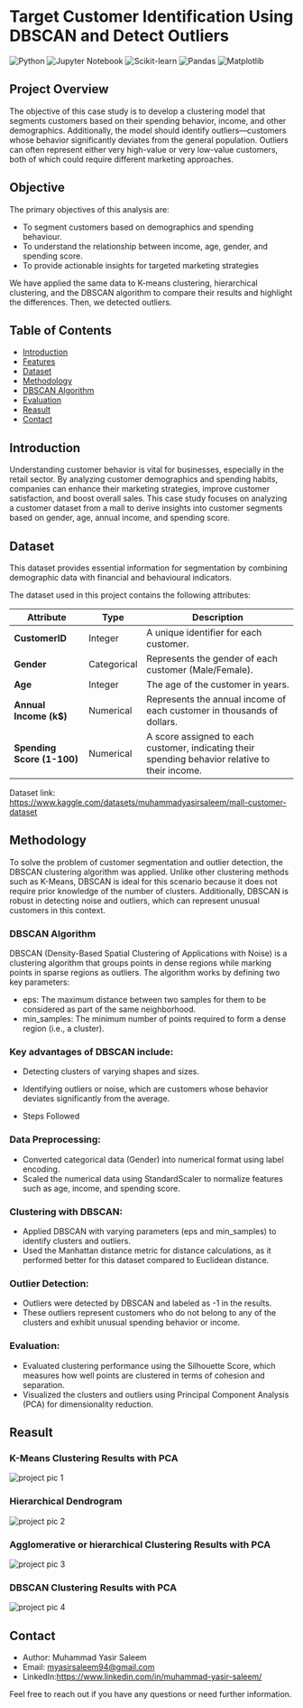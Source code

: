 # Target Customer Identification Using DBSCAN and Detect Outliers

![Python](https://img.shields.io/badge/Python-3.8+-green)
![Jupyter Notebook](https://img.shields.io/badge/Tools-Jupyter%20Notebook-orange)
![Scikit-learn](https://img.shields.io/badge/Library-Scikit--learn-blue)
![Pandas](https://img.shields.io/badge/Library-Pandas-yellow)
![Matplotlib](https://img.shields.io/badge/Library-Matplotlib-lightblue)

## Project Overview

The objective of this case study is to develop a clustering model that segments customers based on their spending behavior, income, and other demographics. Additionally, the model should identify outliers—customers whose behavior significantly deviates from the general population. Outliers can often represent either very high-value or very low-value customers, both of which could require different marketing approaches.

## Objective
The primary objectives of this analysis are:
- To segment customers based on demographics and spending behaviour.
- To understand the relationship between income, age, gender, and spending score.
- To provide actionable insights for targeted marketing strategies

We have applied the same data to K-means clustering, hierarchical clustering, and the DBSCAN algorithm to compare their results and highlight the differences. Then, we detected outliers.

## Table of Contents
- [Introduction](#introduction)
- [Features](#features)
- [Dataset](#dataset)
- [Methodology](#methodology)
- [DBSCAN Algorithm](#dBSCAN-algorithm)
- [Evaluation](#evaluation)
- [Reasult](#Reasult)
- [Contact](#contact)
  
## Introduction

Understanding customer behavior is vital for businesses, especially in the retail sector. By analyzing customer demographics and spending habits, companies can enhance their marketing strategies, improve customer satisfaction, and boost overall sales. This case study focuses on analyzing a customer dataset from a mall to derive insights into customer segments based on gender, age, annual income, and spending score.

## Dataset

This dataset provides essential information for segmentation by combining demographic data with financial and behavioural indicators.

The dataset used in this project contains the following attributes:

| Attribute                | Type          | Description                                                                                                                                       |
|--------------------------|---------------|---------------------------------------------------------------------------------------------------------------------------------------------------|
| **CustomerID**           | Integer       | A unique identifier for each customer.                                                                                                           |
| **Gender**               | Categorical   | Represents the gender of each customer (Male/Female).                                                                                            |
| **Age**                  | Integer       | The age of the customer in years.                                                                                                               |
| **Annual Income (k$)**   | Numerical     | Represents the annual income of each customer in thousands of dollars.                                                                          |
| **Spending Score (1-100)** | Numerical   | A score assigned to each customer, indicating their spending behavior relative to their income.     |

Dataset link: https://www.kaggle.com/datasets/muhammadyasirsaleem/mall-customer-dataset


## Methodology

To solve the problem of customer segmentation and outlier detection, the DBSCAN clustering algorithm was applied. Unlike other clustering methods such as K-Means, DBSCAN is ideal for this scenario because it does not require prior knowledge of the number of clusters. Additionally, DBSCAN is robust in detecting noise and outliers, which can represent unusual customers in this context.

### DBSCAN Algorithm
DBSCAN (Density-Based Spatial Clustering of Applications with Noise) is a clustering algorithm that groups points in dense regions while marking points in sparse regions as outliers. The algorithm works by defining two key parameters:

- eps: The maximum distance between two samples for them to be considered as part of the same neighborhood.
- min_samples: The minimum number of points required to form a dense region (i.e., a cluster).
  
### Key advantages of DBSCAN include:

- Detecting clusters of varying shapes and sizes.
- Identifying outliers or noise, which are customers whose behavior deviates significantly from the average.

 - Steps Followed

### Data Preprocessing:

- Converted categorical data (Gender) into numerical format using label encoding.
- Scaled the numerical data using StandardScaler to normalize features such as age, income, and spending score.
  
### Clustering with DBSCAN:

- Applied DBSCAN with varying parameters (eps and min_samples) to identify clusters and outliers.
- Used the Manhattan distance metric for distance calculations, as it performed better for this dataset compared to Euclidean distance.
  
### Outlier Detection:

- Outliers were detected by DBSCAN and labeled as -1 in the results. 
- These outliers represent customers who do not belong to any of the clusters and exhibit unusual spending behavior or income.

### Evaluation:
- Evaluated clustering performance using the Silhouette Score, which measures how well points are clustered in terms of cohesion and separation.
- Visualized the clusters and outliers using Principal Component Analysis (PCA) for dimensionality reduction.


## Reasult

### K-Means Clustering Results with PCA
![project pic 1](https://github.com/user-attachments/assets/a6582825-5b07-41c5-b595-a17ee341b78c)

### Hierarchical Dendrogram
![project pic 2](https://github.com/user-attachments/assets/00bda7dd-2924-4ba1-9575-f7f96793d320)

### Agglomerative or hierarchical Clustering Results with PCA
![project pic 3](https://github.com/user-attachments/assets/2ca77e55-0fad-42bd-80c7-f88890d3bded)

### DBSCAN Clustering Results with PCA
![project pic 4](https://github.com/user-attachments/assets/d7f2e296-2f17-4a43-b69e-19c161925a0f)



















 ## Contact

- Author: Muhammad Yasir Saleem
- Email: myasirsaleem94@gmail.com
- LinkedIn:https://www.linkedin.com/in/muhammad-yasir-saleem/


Feel free to reach out if you have any questions or need further information.









